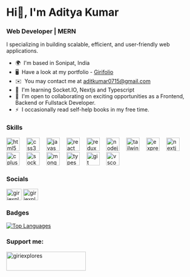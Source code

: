 <h1>Hi👋, I'm Aditya Kumar</h1>
<h3>Web Developer | MERN</h3>

I specializing in building scalable, efficient, and user-friendly web applications.

* 🌍  I'm based in Sonipat, India
* 🖥️  Have a look at my portfolio - [Girifolio](http://girifolio.netlify.app)
* ✉️  You may contact me at [aditkumar0715@gmail.com](mailto:aditkumar0715@gmail.com)
* 🧠  I'm learning Socket.IO, Nextjs and Typescript
* 🤝  I'm open to collaborating on exciting opportunities as a Frontend, Backend or Fullstack Developer.
* ⚡  I occasionally read self-help books in my free time.

### Skills

<div align="left">
  <img src="https://img.shields.io/badge/HTML5-E34F26?logo=html5&logoColor=white&style=for-the-badge" height="35" alt="html5 logo"  />
  <img width="10" />
  <img src="https://img.shields.io/badge/CSS3-1572B6?logo=css3&logoColor=white&style=for-the-badge" height="35" alt="css3 logo"  />
  <img width="10" />
  <img src="https://img.shields.io/badge/JavaScript-F7DF1E?logo=javascript&logoColor=black&style=for-the-badge" height="35" alt="javascript logo"  />
  <img width="10" />
  <img src="https://img.shields.io/badge/React-61DAFB?logo=react&logoColor=black&style=for-the-badge" height="35" alt="react logo"  />
  <img width="10" />
  <img src="https://img.shields.io/badge/Redux-764ABC?logo=redux&logoColor=white&style=for-the-badge" height="35" alt="redux logo"  />
  <img width="10" />
  <img src="https://img.shields.io/badge/Node.js-339933?logo=nodedotjs&logoColor=white&style=for-the-badge" height="35" alt="nodejs logo"  />
  <img width="10" />
  <img src="https://img.shields.io/badge/Tailwind CSS-06B6D4?logo=tailwindcss&logoColor=black&style=for-the-badge" height="35" alt="tailwindcss logo"  />
  <img width="10" />
  <img src="https://img.shields.io/badge/Express-000000?logo=express&logoColor=white&style=for-the-badge" height="35" alt="express logo"  />
  <img width="10" />
  <img src="https://img.shields.io/badge/Next.js-000000?logo=nextdotjs&logoColor=white&style=for-the-badge" height="35" alt="nextjs logo"  />
  <img width="10" />
  <img src="https://img.shields.io/badge/C++-00599C?logo=cplusplus&logoColor=white&style=for-the-badge" height="35" alt="cplusplus logo"  />
  <img width="10" />
  <img src="https://img.shields.io/badge/Socket.io-010101?logo=socketdotio&logoColor=white&style=for-the-badge" height="35" alt="socketio logo"  />
  <img width="10" />
  <img src="https://img.shields.io/badge/MongoDB-47A248?logo=mongodb&logoColor=white&style=for-the-badge" height="35" alt="mongodb logo"  />
  <img width="10" />
  <img src="https://img.shields.io/badge/TypeScript-3178C6?logo=typescript&logoColor=white&style=for-the-badge" height="35" alt="typescript logo"  />
  <img width="10" />
  <img src="https://img.shields.io/badge/Git-F05032?logo=git&logoColor=white&style=for-the-badge" height="35" alt="git logo"  />
  <img width="10" />
  <img src="https://img.shields.io/badge/Visual Studio Code-007ACC?logo=visualstudiocode&logoColor=white&style=for-the-badge" height="35" alt="vscode logo"  />
</div>

###

<h3 align="left">Socials</h3>
<p align="left">
<a href="https://twitter.com/giriexplores" target="blank"><img align="center" src="https://raw.githubusercontent.com/rahuldkjain/github-profile-readme-generator/master/src/images/icons/Social/twitter.svg" alt="giriexplores" height="30" width="40" /></a>
<a href="https://linkedin.com/in/giriexplores" target="blank"><img align="center" src="https://raw.githubusercontent.com/rahuldkjain/github-profile-readme-generator/master/src/images/icons/Social/linked-in-alt.svg" alt="giriexplores" height="30" width="40" /></a>
</p>

### Badges

<a href="https://github.com/giriexplores" align="left"><img src="https://github-readme-stats.vercel.app/api/top-langs/?username=giriexplores&langs_count=10&title_color=10b981&text_color=ffffff&icon_color=ef4444&bg_color=1c1917&hide_border=true&locale=en&custom_title=Top%20%Languages" alt="Top Languages" /></a>



<h3 align="left">Support me:</h3>
<p><a href="https://www.buymeacoffee.com/giriexplores"> <img align="left" src="https://cdn.buymeacoffee.com/buttons/v2/default-yellow.png" height="50" width="210" alt="giriexplores" /></a></p><br><br>


